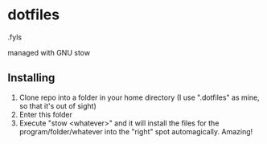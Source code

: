 # dotfiles

.fyls

managed with GNU stow

## Installing

1. Clone repo into a folder in your home directory (I use ".dotfiles" as mine, so that it's out of sight)
2. Enter this folder
3. Execute "stow \<whatever\>" and it will install the files for the program/folder/whatever into the "right" spot automagically. Amazing!

